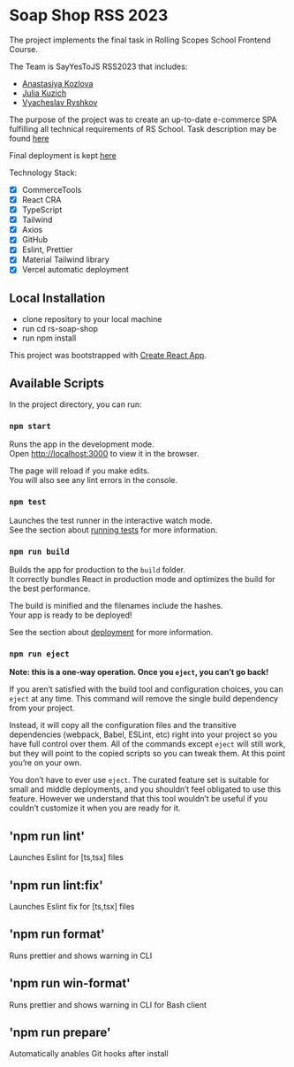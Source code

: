 # Soap Shop RSS 2023

The project implements the final task in Rolling Scopes School Frontend Course.

The Team is SayYesToJS RSS2023 that includes:
- [Anastasiya Kozlova](https://github.com/anastakozz)
- [Julia Kuzich](https://github.com/yulyakuzich)
- [Vyacheslav Ryshkov](https://github.com/SlaVR7)

The purpose of the project was to create an up-to-date e-commerce SPA fulfilling all technical requirements of RS School. Task description may be found [here](https://github.com/rolling-scopes-school/tasks/tree/master/tasks/eCommerce-Application)

Final deployment is kept [here](https://soap-nature.vercel.app/)

Technology Stack:
- [x] CommerceTools
- [x] React CRA
- [x] TypeScript
- [x] Tailwind
- [x] Axios
- [x] GitHub
- [x] Eslint, Prettier
- [x] Material Tailwind library
- [x] Vercel automatic deployment

## Local Installation

- clone repository to your local machine
- run cd rs-soap-shop
- run npm install


This project was bootstrapped with [Create React App](https://github.com/facebook/create-react-app).

## Available Scripts

In the project directory, you can run:

### `npm start`

Runs the app in the development mode.\
Open [http://localhost:3000](http://localhost:3000) to view it in the browser.

The page will reload if you make edits.\
You will also see any lint errors in the console.

### `npm test`

Launches the test runner in the interactive watch mode.\
See the section about [running tests](https://facebook.github.io/create-react-app/docs/running-tests) for more information.

### `npm run build`

Builds the app for production to the `build` folder.\
It correctly bundles React in production mode and optimizes the build for the best performance.

The build is minified and the filenames include the hashes.\
Your app is ready to be deployed!

See the section about [deployment](https://facebook.github.io/create-react-app/docs/deployment) for more information.

### `npm run eject`

**Note: this is a one-way operation. Once you `eject`, you can’t go back!**

If you aren’t satisfied with the build tool and configuration choices, you can `eject` at any time. This command will remove the single build dependency from your project.

Instead, it will copy all the configuration files and the transitive dependencies (webpack, Babel, ESLint, etc) right into your project so you have full control over them. All of the commands except `eject` will still work, but they will point to the copied scripts so you can tweak them. At this point you’re on your own.

You don’t have to ever use `eject`. The curated feature set is suitable for small and middle deployments, and you shouldn’t feel obligated to use this feature. However we understand that this tool wouldn’t be useful if you couldn’t customize it when you are ready for it.

## 'npm run lint'

Launches Eslint for [ts,tsx] files

## 'npm run lint:fix'

Launches Eslint fix for [ts,tsx] files

## 'npm run format'

Runs prettier and shows warning in CLI 

## 'npm run win-format'

Runs prettier and shows warning in CLI for Bash client

## 'npm run prepare'

Automatically anables Git hooks after install

